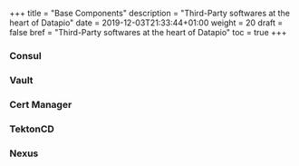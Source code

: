 +++
title = "Base Components"
description = "Third-Party softwares at the heart of Datapio"
date = 2019-12-03T21:33:44+01:00
weight = 20
draft = false
bref = "Third-Party softwares at the heart of Datapio"
toc = true
+++

### Consul

### Vault

### Cert Manager

### TektonCD

### Nexus
